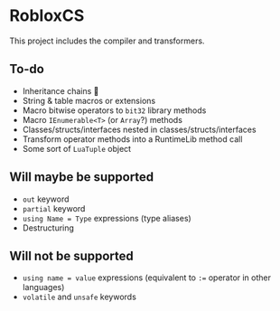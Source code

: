 ﻿# RobloxCS
This project includes the compiler and transformers.

## To-do
- Inheritance chains 🤮
- String & table macros or extensions
- Macro bitwise operators to `bit32` library methods
- Macro `IEnumerable<T>` (or `Array`?) methods
- Classes/structs/interfaces nested in classes/structs/interfaces
- Transform operator methods into a RuntimeLib method call
- Some sort of `LuaTuple` object

## Will maybe be supported
- `out` keyword
- `partial` keyword
- `using Name = Type` expressions (type aliases)
- Destructuring

## Will not be supported
- `using name = value` expressions (equivalent to `:=` operator in other languages)
- `volatile` and `unsafe` keywords